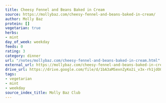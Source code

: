 ```yaml
---
title: Cheesy Fennel and Beans Baked in Cream
source: https://mollybaz.com/cheesy-fennel-and-beans-baked-in-cream/
author: Molly Baz
protein: []
vegetarian: true
herbs:
- mint
day_of_week: weekday
feeds: 0
rating: 3
category: dinner
url: "/notes/mollybaz.com/cheesy-fennel-and-beans-baked-in-cream.html"
external_url: https://mollybaz.com/cheesy-fennel-and-beans-baked-in-cream/
drive_url: https://drive.google.com/file/d/1bA3aMSexnZyKo2i_v3x-rh1jdO0QtXwn/view?usp=drive_link
tags:
- vegetarian
- mint
- weekday
source_index_title: Molly Baz Club
---
```



